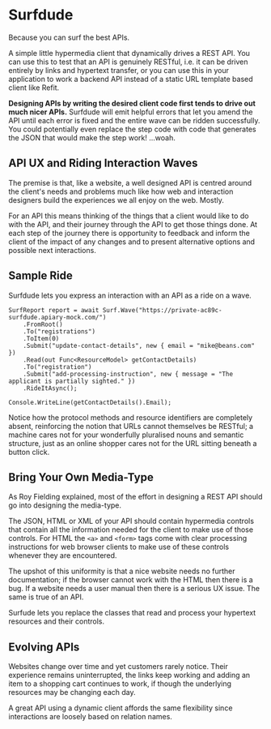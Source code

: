 # Surfdude

Because you can surf the best APIs.

A simple little hypermedia client that dynamically drives a REST API. You can use this to test that an API is genuinely
RESTful, i.e. it can be driven entirely by links and hypertext transfer, or you can use this in your application to work
a backend API instead of a static URL template based client like Refit.

**Designing APIs by writing the desired client code first tends to drive out much nicer APIs.** Surfdude will emit helpful errors that let you amend the API until each error is fixed and the entire wave can be ridden successfully. You could potentially even replace the step code with code that generates the JSON that would make the step work! ...woah.

## API UX and Riding Interaction Waves

The premise is that, like a website, a well designed API is centred around the client's needs and problems 
much like how web and interaction designers build the experiences we all enjoy on the web. Mostly.

For an API this means thinking of the things that a client would like to do with the API, and their journey through the API to get
those things done. At each step of the journey there is opportunity to feedback and inform the client of the impact of
any changes and to present alternative options and possible next interactions.

## Sample Ride

Surfdude lets you express an interaction with an API as a ride on a wave.

	SurfReport report = await Surf.Wave("https://private-ac89c-surfdude.apiary-mock.com/")
		.FromRoot()
		.To("registrations")
		.ToItem(0)
		.Submit("update-contact-details", new { email = "mike@beans.com" })
		.Read(out Func<ResourceModel> getContactDetails)
		.To("registration")
		.Submit("add-processing-instruction", new { message = "The applicant is partially sighted." })
		.RideItAsync();

	Console.WriteLine(getContactDetails().Email);

Notice how the protocol methods and resource identifiers are completely absent, reinforcing the notion that URLs cannot themselves be RESTful; a machine cares not for your wonderfully pluralised nouns and semantic structure, just as an online shopper cares not for the URL sitting beneath a button click.

## Bring Your Own Media-Type

As Roy Fielding explained, most of the effort in designing a REST API should go into designing the media-type.

The JSON, HTML or XML of your API should contain hypermedia controls that contain all the information needed for the client
to make use of those controls. For HTML the `<a>` and `<form>` tags come with clear processing instructions for web browser
clients to make use of these controls whenever they are encountered.

The upshot of this uniformity is that a nice website needs no further documentation; if the browser cannot work with the
HTML then there is a bug. If a website needs a user manual then there is a serious UX issue. The same is true of an API.

Surfude lets you replace the classes that read and process your hypertext resources and their controls.

## Evolving APIs

Websites change over time and yet customers rarely notice. Their experience remains uninterrupted, the links keep working
and adding an item to a shopping cart continues to work, if though the underlying resources may be changing each day.

A great API using a dynamic client affords the same flexibility since interactions are loosely based on relation names.

